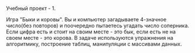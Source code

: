 Учебный проект - 1.

Игра "Быки и коровы". Вы и компьютер загадываете 4-значное число(без повторов) и поочередно пытаетесь угадать число соперника. Если цифра есть и стоит на своим месте - это бык, если есть не на своем месте - это корова. В задаче используются упражнения на алгоритмику, построение таблиц, манипуляции с массивами данных.
